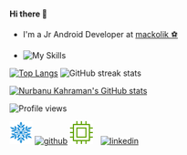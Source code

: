 #### Hi there 👻 

- I'm a Jr Android Developer at [mackolik ⚽](http://www.mackolik.com) 


- ![My Skills](https://skillicons.dev/icons?i=java,kotlin&theme=light)




[![Top Langs](https://github-readme-stats.vercel.app/api/top-langs/?username=nkahraman&show_icons=true)](https://github.com/anuraghazra/github-readme-stats) ![GitHub streak stats](https://github-readme-streak-stats.herokuapp.com/?user=nkahraman)  

[![Nurbanu Kahraman's GitHub stats](https://github-readme-stats.vercel.app/api?username=nkahraman&show_icons=true&theme=radical)](https://github.com/nkahraman/github-readme-stats)    

![Profile views](https://gpvc.arturio.dev/nkahraman)  

<a href='https://archiveprogram.github.com/'><img src='https://raw.githubusercontent.com/acervenky/animated-github-badges/master/assets/acbadge.gif' width='40' height='40'></a> [<img src='https://cdn.jsdelivr.net/npm/simple-icons@3.0.1/icons/github.svg' alt='github' height='40'>](https://github.com/nkahraman) <a href='https://docs.github.com/en/developers'> <img src='https://raw.githubusercontent.com/acervenky/animated-github-badges/master/assets/devbadge.gif' width='40' height='40'></a> [<img src='https://cdn.jsdelivr.net/npm/simple-icons@3.0.1/icons/linkedin.svg' alt='linkedin' height='40'>](https://www.linkedin.com/in/nurbanukahraman/)  
